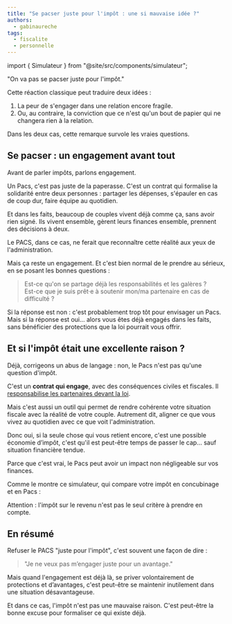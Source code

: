 ```yaml
---
title: "Se pacser juste pour l'impôt : une si mauvaise idée ?"
authors:
  - gabinaureche
tags:
  - fiscalite
  - personnelle
---
```


import { Simulateur } from "@site/src/components/simulateur";

"On va pas se pacser juste pour l'impôt."

Cette réaction classique peut traduire deux idées :

1. La peur de s'engager dans une relation encore fragile.
2. Ou, au contraire, la conviction que ce n'est qu'un bout de papier qui ne changera rien à la relation.

Dans les deux cas, cette remarque survole les vraies questions.

<!-- truncate -->

## Se pacser : un engagement avant tout

Avant de parler impôts, parlons engagement.

Un Pacs, c'est pas juste de la paperasse. C'est un contrat qui formalise la solidarité entre deux personnes : partager les dépenses, s'épauler en cas de coup dur, faire équipe au quotidien.

Et dans les faits, beaucoup de couples vivent déjà comme ça, sans avoir rien signé. Ils vivent ensemble, gèrent leurs finances ensemble, prennent des décisions à deux.

Le PACS, dans ce cas, ne ferait que reconnaître cette réalité aux yeux de l'administration.

Mais ça reste un engagement. Et c'est bien normal de le prendre au sérieux, en se posant les bonnes questions :

> Est-ce qu'on se partage déjà les responsabilités et les galères ?  
> Est-ce que je suis prêt·e à soutenir mon/ma partenaire en cas de difficulté ?

Si la réponse est non : c'est probablement trop tôt pour envisager un Pacs. Mais si la réponse est oui... alors vous êtes déjà engagés dans les faits, sans bénéficier des protections que la loi pourrait vous offrir.

## Et si l'impôt était une excellente raison ?

Déjà, corrigeons un abus de langage : non, le Pacs n'est pas qu'une question d'impôt.

C'est un **contrat qui engage**, avec des conséquences civiles et fiscales. Il [responsabilise les partenaires devant la loi](https://www.service-public.fr/particuliers/vosdroits/F1026).

Mais c'est aussi un outil qui permet de rendre cohérente votre situation fiscale avec la réalité de votre couple. Autrement dit, aligner ce que vous vivez au quotidien avec ce que voit l'administration.

Donc oui, si la seule chose qui vous retient encore, c'est une possible économie d’impôt, c'est qu'il est peut-être temps de passer le cap... sauf situation financière tendue.

Parce que c'est vrai, le Pacs peut avoir un impact non négligeable sur vos finances.

Comme le montre ce simulateur, qui compare votre impôt en concubinage et en Pacs :

<Simulateur path="concubinage-vs-pacs" />

Attention : l'impôt sur le revenu n'est pas le seul critère à prendre en compte.

## En résumé

Refuser le PACS "juste pour l'impôt", c'est souvent une façon de dire :

> "Je ne veux pas m’engager juste pour un avantage."

Mais quand l'engagement est déjà là, se priver volontairement de protections et d’avantages, c'est peut-être se maintenir inutilement dans une situation désavantageuse.

Et dans ce cas, l'impôt n'est pas une mauvaise raison. C'est peut-être la bonne excuse pour formaliser ce qui existe déjà.
